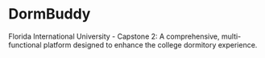 # DormBuddy
Florida International University - Capstone 2: A comprehensive, multi-functional platform designed to enhance the college dormitory experience.

